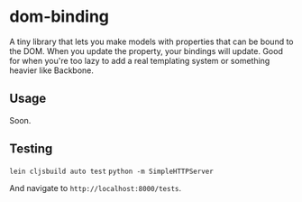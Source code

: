 # dom-binding

A tiny library that lets you make models with properties that can be bound to the DOM. When you update the property, your bindings will update. Good for when you're too lazy to add a real templating system or something heavier like Backbone.

## Usage

Soon.

## Testing

`lein cljsbuild auto test`
`python -m SimpleHTTPServer`

And navigate to `http://localhost:8000/tests`.